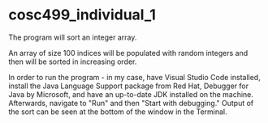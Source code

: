 # cosc499_individual_1

The program will sort an integer array.

An array of size 100 indices will be populated with random integers
and then will be sorted in increasing order.

In order to run the program - in my case, have Visual Studio Code installed,
install the Java Language Support package from Red Hat, Debugger for Java by
Microsoft, and have an up-to-date JDK installed on the machine. Afterwards, 
navigate to "Run" and then "Start with debugging." Output of the sort can be
seen at the bottom of the window in the Terminal.